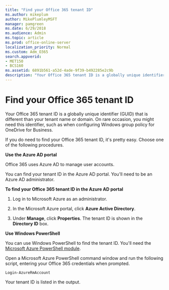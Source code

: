 ```yaml
---
title: "Find your Office 365 tenant ID"
ms.author: mikeplum
author: MikePlumleyMSFT
manager: pamgreen
ms.date: 6/29/2018
ms.audience: Admin
ms.topic: article
ms.prod: office-online-server
localization_priority: Normal
ms.custom: Adm_O365
search.appverid:
- MET150
- BCS160
ms.assetid: 6891b561-a52d-4ade-9f39-b492285e2c9b
description: "Your Office 365 tenant ID is a globally unique identifier (GUID) that is different than your tenant name or domain. On rare occasion, you might need this identifier, such as when configuring Windows group policy for OneDrive for Business."
---
```


# Find your Office 365 tenant ID

Your Office 365 tenant ID is a globally unique identifier (GUID) that is different than your tenant name or domain. On rare occasion, you might need this identifier, such as when configuring Windows group policy for OneDrive for Business.
  
If you do need to find your Office 365 tenant ID, it's pretty easy. Choose one of the following procedures.
  
 **Use the Azure AD portal**
  
Office 365 uses Azure AD to manage user accounts.
  
You can find your tenant ID in the Azure AD portal. You'll need to be an Azure AD administrator.
  
 **To find your Office 365 tenant ID in the Azure AD portal**
  
1. Log in to Microsoft Azure as an administrator.
    
2. In the Microsoft Azure portal, click **Azure Active Directory**.
    
3. Under **Manage**, click **Properties**. The tenant ID is shown in the **Directory ID** box. 
    
 **Use Windows PowerShell**
  
You can use Windows PowerShell to find the tenant ID. You'll need the [Microsoft Azure PowerShell module](https://go.microsoft.com/fwlink/p/?LinkId=717444).
  
Open a Microsoft Azure PowerShell command window and run the following script, entering your Office 365 credentials when prompted.
  
```
Login-AzureRmAccount
```

Your tenant ID is listed in the output.
  

